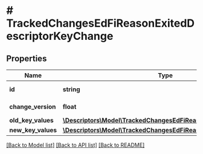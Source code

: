 # # TrackedChangesEdFiReasonExitedDescriptorKeyChange

## Properties

Name | Type | Description | Notes
------------ | ------------- | ------------- | -------------
**id** | **string** | Resource identifier | [optional]
**change_version** | **float** | Change version | [optional]
**old_key_values** | [**\Descriptors\Model\TrackedChangesEdFiReasonExitedDescriptorKey**](TrackedChangesEdFiReasonExitedDescriptorKey.md) |  | [optional]
**new_key_values** | [**\Descriptors\Model\TrackedChangesEdFiReasonExitedDescriptorKey**](TrackedChangesEdFiReasonExitedDescriptorKey.md) |  | [optional]

[[Back to Model list]](../../README.md#models) [[Back to API list]](../../README.md#endpoints) [[Back to README]](../../README.md)
